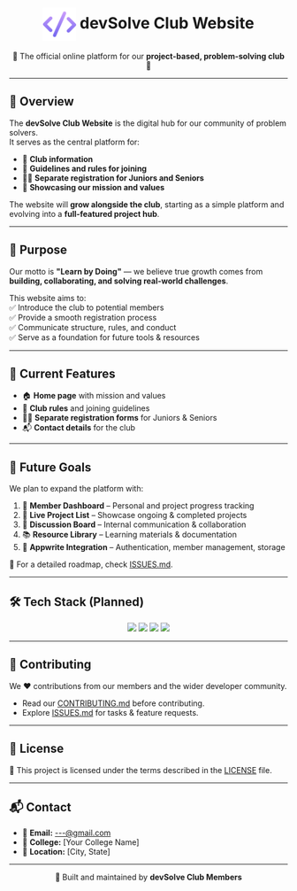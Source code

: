 <h1 align="center">
  <img src="src/assets/logo.png" alt="Logo" width="60" style="vertical-align: middle;">  
  <b>devSolve Club Website</b>
</h1>

<p align="center">
  🌟 The official online platform for our <b>project-based, problem-solving club</b> 🌟  
</p>

---

## 📌 Overview
The **devSolve Club Website** is the digital hub for our community of problem solvers.  
It serves as the central platform for:  
- 📖 **Club information**  
- 📜 **Guidelines and rules for joining**  
- 🧑‍🎓 **Separate registration for Juniors and Seniors**  
- 🌱 **Showcasing our mission and values**

The website will **grow alongside the club**, starting as a simple platform and evolving into a **full-featured project hub**.

---

## 🎯 Purpose
Our motto is **"Learn by Doing"** — we believe true growth comes from **building, collaborating, and solving real-world challenges**.  

This website aims to:  
✅ Introduce the club to potential members  
✅ Provide a smooth registration process  
✅ Communicate structure, rules, and conduct  
✅ Serve as a foundation for future tools & resources  

---

## 🚀 Current Features
- 🏠 **Home page** with mission and values  
- 📜 **Club rules** and joining guidelines  
- 🧑‍💻 **Separate registration forms** for Juniors & Seniors  
- 📬 **Contact details** for the club  

---

## 🔮 Future Goals
We plan to expand the platform with:  
1. 👤 **Member Dashboard** – Personal and project progress tracking  
2. 📂 **Live Project List** – Showcase ongoing & completed projects  
3. 💬 **Discussion Board** – Internal communication & collaboration  
4. 📚 **Resource Library** – Learning materials & documentation  
5. 🔗 **Appwrite Integration** – Authentication, member management, storage  

📌 For a detailed roadmap, check [ISSUES.md](ISSUES.md).  

---

## 🛠 Tech Stack (Planned)

<p align="center">
  <img src="https://img.shields.io/badge/Frontend-React.js-61DAFB?logo=react&logoColor=white&style=for-the-badge" />
  <img src="https://img.shields.io/badge/Styling-TailwindCSS-38B2AC?logo=tailwindcss&logoColor=white&style=for-the-badge" />
  <img src="https://img.shields.io/badge/Backend-Appwrite-F02E65?logo=appwrite&logoColor=white&style=for-the-badge" />
  <img src="https://img.shields.io/badge/Hosting-Vercel-000000?logo=vercel&logoColor=white&style=for-the-badge" />
</p>

---

## 🤝 Contributing
We ❤️ contributions from our members and the wider developer community.  

- Read our [CONTRIBUTING.md](CONTRIBUTING.md) before contributing.  
- Explore [ISSUES.md](ISSUES.md) for tasks & feature requests.  

---

## 📄 License
📜 This project is licensed under the terms described in the [LICENSE](LICENSE) file.  

---

## 📬 Contact
- 📧 **Email:** ---@gmail.com  
- 🏫 **College:** [Your College Name]  
- 📍 **Location:** [City, State]  

---

<p align="center">
  🚀 Built and maintained by <b>devSolve Club Members</b>  
</p>
